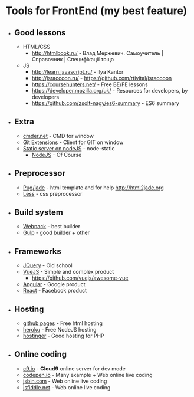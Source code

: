 
# Tools for FrontEnd (my best feature)

 - ## Good lessons
    - HTML/CSS
        - http://htmlbook.ru/ - Влад Мержевич. Самоучитель | Справочник | Cпецифікації тощо
    - JS
        - http://learn.javascript.ru/ - Ilya Kantor
        - http://jsraccoon.ru/ - https://github.com/rtivital/jsraccoon
        - https://coursehunters.net/ - Free BE/FE lessons
        - https://developer.mozilla.org/uk/ - Resources for developers, by developers
        - https://github.com/zsolt-nagy/es6-summary - ES6 summary

 - ## Extra

    - [cmder.net](https://cmder.net) - CMD for window
    - [Git Extensions](https://github.com/gitextensions/gitextensions) - Client for GIT on window
    - [Static server on nodeJS](https://www.npmjs.com/package/node-static#installation) - node-static
        - [NodeJS](https://nodejs.org) - Of Course

 - ## Preprocessor

    - [Pug/jade](https://pugjs.org) - html template and for help http://html2jade.org
    - [Less](https://lesscss.org) - css preprocessor

 - ## Build system

    - [Webpack](https://webpack.js.org) - best builder
    - [Gulp](https://gulpjs.com) - good builder + other

 - ## Frameworks

    - [JQuery](https://jquery.com) - Old school
    - [VueJS](https://vuejs.org) - Simple and complex product
        - https://github.com/vuejs/awesome-vue
    - [Angular](https://angular.io) - Google product
    - [React](https://reactjs.org) - Facebook product

 - ## Hosting

    - [github pages](https://pages.github.com) - Free html hosting
    - [heroku](https://heroku.com) - Free NodeJS hosting
    - [hostinger](https://hostinger.com.ua) - Good hosting for PHP

 - ## Online coding

    - [c9.io](https://c9.io/c/m5UN15vxcba) - **Cloud9** online server for dev mode
    - [codepen.io](https://codepen.io) - Many example + Web online live coding
    - [jsbin.com](https://jsbin.com/) - Web online live coding
    - [jsfiddle.net](https://jsfiddle.net/) - Web online live coding
